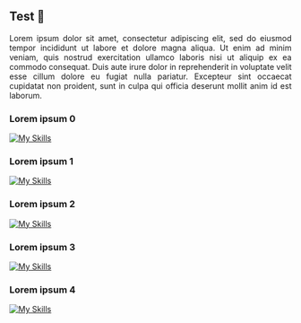 ## Test 👋

<p align="justify">
  Lorem ipsum dolor sit amet, consectetur adipiscing elit, sed do eiusmod tempor incididunt ut labore et dolore magna aliqua.
  Ut enim ad minim veniam, quis nostrud exercitation ullamco laboris nisi ut aliquip ex ea commodo consequat.
  Duis aute irure dolor in reprehenderit in voluptate velit esse cillum dolore eu fugiat nulla pariatur.
  Excepteur sint occaecat cupidatat non proident, sunt in culpa qui officia deserunt mollit anim id est laborum.
</p>

### Lorem ipsum 0
[![My Skills](https://skillicons.dev/icons?i=angular,rxjs,js,ts,java,postgres,elasticsearch)](https://skillicons.dev)

### Lorem ipsum 1
[![My Skills](https://skillicons.dev/icons?i=postman,jenkins,maven,docker,git,gitlab,github)](https://skillicons.dev)

### Lorem ipsum 2
[![My Skills](https://skillicons.dev/icons?i=lit,html,css,scss,regex)](https://skillicons.dev)

### Lorem ipsum 3
[![My Skills](https://skillicons.dev/icons?i=vscode,idea,eclipse)](https://skillicons.dev)

### Lorem ipsum 4
[![My Skills](https://skillicons.dev/icons?i=xd,figma,webpack,npm,kubernetes,githubactions,bootstrap,bitbucket,azure)](https://skillicons.dev)

<!--
**NC5324/NC5324** is a ✨ _special_ ✨ repository because its `README.md` (this file) appears on your GitHub profile.

Here are some ideas to get you started:

- 🔭 I’m currently working on ...
- 🌱 I’m currently learning ...
- 👯 I’m looking to collaborate on ...
- 🤔 I’m looking for help with ...
- 💬 Ask me about ...
- 📫 How to reach me: ...
- 😄 Pronouns: ...
- ⚡ Fun fact: ...
-->
